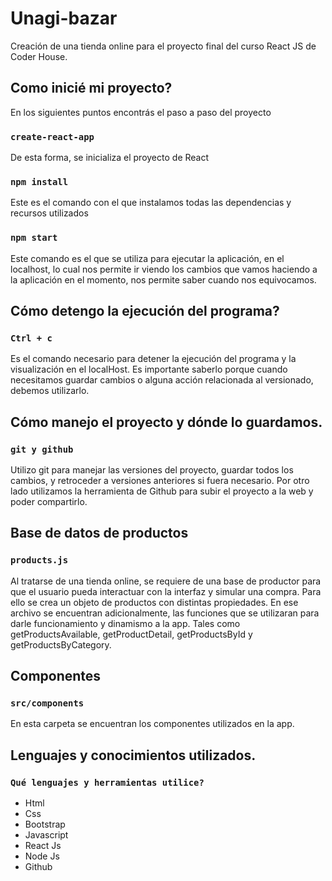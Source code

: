 # Unagi-bazar

Creación de una tienda online para el proyecto final del curso React JS de Coder House.

## Como inicié mi proyecto?

En los siguientes puntos encontrás el paso a paso del proyecto

### `create-react-app`

De esta forma, se inicializa el proyecto de React

### `npm install`

Este es el comando con el que instalamos todas las dependencias y recursos utilizados

### `npm start`

Este comando es el que se utiliza para ejecutar la aplicación, en el localhost, lo cual nos permite ir viendo los cambios que vamos haciendo a la aplicación en el momento, nos permite saber cuando nos equivocamos.

## Cómo detengo la ejecución del programa?

### `Ctrl + c`

Es el comando necesario para detener la ejecución del programa y la visualización en el localHost. Es importante saberlo porque cuando necesitamos guardar cambios o alguna acción relacionada al versionado, debemos utilizarlo.

## Cómo manejo el proyecto y dónde lo guardamos.

### `git y github` 

Utilizo git para manejar las versiones del proyecto, guardar todos los cambios, y retroceder a versiones anteriores si fuera necesario.
Por otro lado utilizamos la herramienta de Github para subir el proyecto a la web y poder compartirlo.

## Base de datos de productos

### `products.js`

Al tratarse de una tienda online, se requiere de una base de productor para que el usuario pueda interactuar con la interfaz y simular una compra. Para ello se crea un objeto de productos con distintas propiedades.
En ese archivo se encuentran adicionalmente, las funciones que se utilizaran para darle funcionamiento y dinamismo a la app. Tales como getProductsAvailable, getProductDetail, getProductsById y getProductsByCategory.

## Componentes

### `src/components`

En esta carpeta se encuentran los componentes utilizados en la app.

## Lenguajes y conocimientos utilizados.

### `Qué lenguajes y herramientas utilice?`

+ Html
+ Css
+ Bootstrap
+ Javascript
+ React Js
+ Node Js
+ Github
